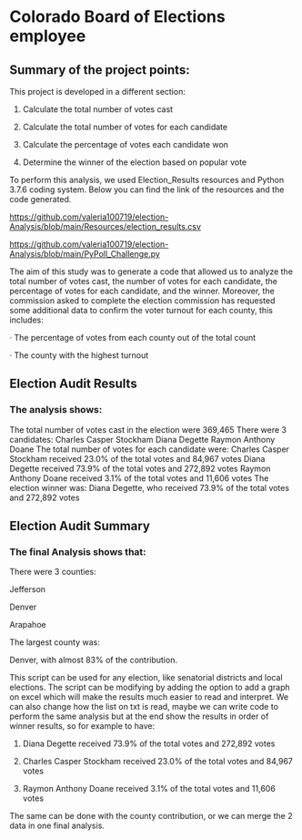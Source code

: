 
# Colorado Board of Elections employee
 
## Summary of the project points:

This project is developed in a different section:

1) Calculate the total number of votes cast

2) Calculate the total number of votes for each candidate

3) Calculate the percentage of votes each candidate won

4) Determine the winner of the election based on popular vote

To perform this analysis, we used Election_Results resources and Python 3.7.6 coding system.
Below you can find the link of the resources and the code generated.
 
https://github.com/valeria100719/election-Analysis/blob/main/Resources/election_results.csv

https://github.com/valeria100719/election-Analysis/blob/main/PyPoll_Challenge.py

 
The aim of this study was to generate a code that allowed us to analyze the total number of votes cast, the number of votes for each candidate, the percentage of votes for each candidate, and the winner. Moreover, the commission asked to complete the election commission has requested some additional data to confirm the voter turnout for each county, this includes:


·         The percentage of votes from each county out of the total count

·         The county with the highest turnout

## Election Audit Results

### The analysis shows:

The total number of votes cast in the election were 369,465
There were 3 candidates:
Charles Casper Stockham
Diana Degette
Raymon Anthony Doane
The total number of votes for each candidate were:
Charles Casper Stockham received 23.0% of the total votes and 84,967 votes
Diana Degette received 73.9% of the total votes and 272,892 votes
Raymon Anthony Doane received 3.1% of the total votes and 11,606 votes
The election winner was:
Diana Degette, who received 73.9% of the total votes and 272,892 votes
 
 
## Election Audit Summary
 

### The final Analysis shows that:

There were 3 counties:

Jefferson

Denver

Arapahoe

The largest county was:

Denver, with almost 83% of the contribution.

This script can be used for any election, like senatorial districts and local elections. The script can be modifying by adding the option to add a graph on excel which will make the results much easier to read and interpret.
We can also change how the list on txt is read, maybe we can write code to perform the same analysis but at the end show the results in order of winner results, so for example to have:

1) Diana Degette received 73.9% of the total votes and 272,892 votes

2) Charles Casper Stockham received 23.0% of the total votes and 84,967 votes

3) Raymon Anthony Doane received 3.1% of the total votes and 11,606 votes

The same can be done with the county contribution, or we can merge the 2 data in one final analysis.
